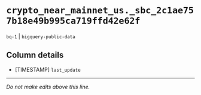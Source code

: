 # `crypto_near_mainnet_us._sbc_2c1ae757b18e49b995ca719ffd42e62f`
`bq-1` | `bigquery-public-data`

## Column details
* [TIMESTAMP] `last_update`

-------------------------------------------------------------------------------
*Do not make edits above this line.*
